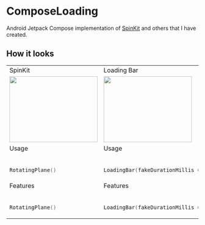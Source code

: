 # ComposeLoading

Android Jetpack Compose implementation of [SpinKit](https://tobiasahlin.com/spinkit/) and others that I have created.

## How it looks

<table>
<tr><td>SpinKit</td><td>Loading Bar</td><td>Loading Dots</td></tr>
<tr>
<td><img src="https://user-images.githubusercontent.com/50905347/184496766-64c89c81-bbe8-4ad9-8e5b-db9fc9f4c782.gif" width="231" height="173"></td> 
<td><img src="https://user-images.githubusercontent.com/50905347/184497482-fe3141f7-ea3a-433c-be67-0ec8196579f9.gif" width="231" height="173"></td> 
<td><img src="https://user-images.githubusercontent.com/50905347/184497705-9236994c-8985-482a-81c0-5604dd0f69ca.gif" width="231" height="173"></td>
</tr>
<tr><td>Usage</td><td>Usage</td><td>Usage</td></tr>
<tr>
<td>
 
```kotlin  
    
RotatingPlane()
``` 
</td> 
<td>
    
```kotlin  
    
LoadingBar(fakeDurationMillis = 10000)
``` 
</td> 
<td>
    
```kotlin  
    
LoadingDots("Loading")
```
</td>
</tr>
<tr><td>Features</td><td>Features</td><td>Features</td></tr>
<tr>
<td>
 
```kotlin  
    
RotatingPlane()
``` 
</td> 
<td>
    
```kotlin  
    
LoadingBar(fakeDurationMillis = 10000)
``` 
</td> 
<td>
    
```kotlin  
    
LoadingDots("Loading")
```
</td>
</tr>
</table>
